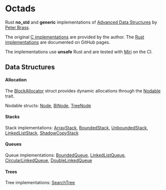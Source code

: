 # Octads

Rust **no_std** and **generic** implementations of [Advanced Data Structures][ads] by
[Peter Brass][brass].

The original [C implementations][dstest] are provided by the author. The [Rust
implementations][rdoc] are documented on GitHub pages.

The implementations use **unsafe** Rust and are tested with [Miri][] on the CI.

## Data Structures

#### Allocation

The [BlockAllocator][] struct provides dynamic allocations through the [Nodable][]
trait.

Nodable structs: [Node][], [BiNode][], [TreeNode][]

#### Stacks

Stack implementations: [ArrayStack][], [BoundedStack][], [UnboundedStack][],
[LinkedListStack][], [ShadowCopyStack][]

#### Queues

Queue implementations: [BoundedQueue][], [LinkedListQueue][], [CircularLinkedQueue][],
[DoubleLinkedQueue][]

#### Trees

Tree implementations: [SearchTree][]

[ads]: https://www.cambridge.org/core/books/advanced-data-structures/D56E2269D7CEE969A3B8105AD5B9254C
[brass]: http://www-cs.engr.ccny.cuny.edu/~peter/
[dstest]: http://www-cs.engr.ccny.cuny.edu/~peter/dstest.html

[ord]: https://doc.rust-lang.org/std/cmp/trait.Ord.html
[clone]: https://doc.rust-lang.org/std/clone/trait.Clone.html
[miri]: https://github.com/rust-lang/miri

[rdoc]: https://lerouxrgd.github.io/octads/

[blockallocator]: https://lerouxrgd.github.io/octads/octads/allocator/struct.BlockAllocator.html
[nodable]: https://lerouxrgd.github.io/octads/octads/allocator/trait.Nodable.html
[node]: https://lerouxrgd.github.io/octads/octads/allocator/struct.Node.html
[binode]: https://lerouxrgd.github.io/octads/octads/allocator/struct.BiNode.html
[treenode]: https://lerouxrgd.github.io/octads/octads/trees/struct.TreeNode.html

[arraystack]: https://lerouxrgd.github.io/octads/octads/stacks/struct.ArrayStack.html
[boundedstack]: https://lerouxrgd.github.io/octads/octads/stacks/struct.BoundedStack.html
[unboundedstack]: https://lerouxrgd.github.io/octads/octads/stacks/struct.UnboundedStack.html
[linkedliststack]: https://lerouxrgd.github.io/octads/octads/stacks/struct.LinkedListStack.html
[shadowcopystack]: https://lerouxrgd.github.io/octads/octads/stacks/struct.ShadowCopyStack.html

[boundedqueue]: https://lerouxrgd.github.io/octads/octads/queues/struct.BoundedQueue.html
[linkedlistqueue]: https://lerouxrgd.github.io/octads/octads/queues/struct.LinkedListQueue.html
[circularlinkedqueue]: https://lerouxrgd.github.io/octads/octads/queues/struct.CircularLinkedQueue.html
[doublelinkedqueue]: https://lerouxrgd.github.io/octads/octads/queues/struct.DoubleLinkedQueue.html

[searchtree]: https://lerouxrgd.github.io/octads/octads/trees/search_tree/struct.SearchTree.html